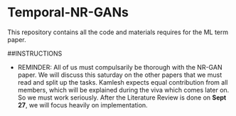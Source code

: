 # Temporal-NR-GANs
This repository contains all the code and materials requires for the ML term paper.


##INSTRUCTIONS
* REMINDER: All of us must compulsarily be thorough with the NR-GAN paper. We will discuss this saturday on the other papers that we must read and split up the tasks. Kamlesh expects equal contribution from all members, which will be explained during the viva which comes later on. So we must work seriously.
After the Literature Review is done on **Sept 27**, we will focus heavily on implementation.
